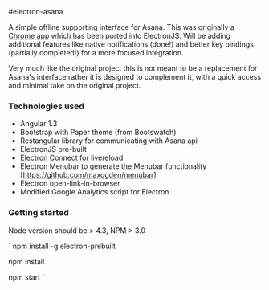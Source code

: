 #electron-asana

A simple offline supporting interface for Asana. This was originally a [Chrome app](https://github.com/marketlytics/chrome-asana-taskviewer) which has been ported into ElectronJS. Will be adding additional features like native notifications (done!) and better key bindings (partially completed!) for a more focused integration.

Very much like the original project this is not meant to be a replacement for Asana's interface rather it is designed to complement it, with a quick access and minimal take on the original project.

### Technologies used

- Angular 1.3
- Bootstrap with Paper theme (from Bootswatch)
- Restangular library for communicating with Asana api
- ElectronJS pre-built
- Electron Connect for livereload
- Electron Menubar to generate the Menubar functionality [https://github.com/maxogden/menubar]
- Electron open-link-in-browser
- Modified Google Analytics script for Electron

### Getting started

Node version should be > 4.3, NPM > 3.0

`
npm install -g electron-prebuilt

npm install

npm start
`
